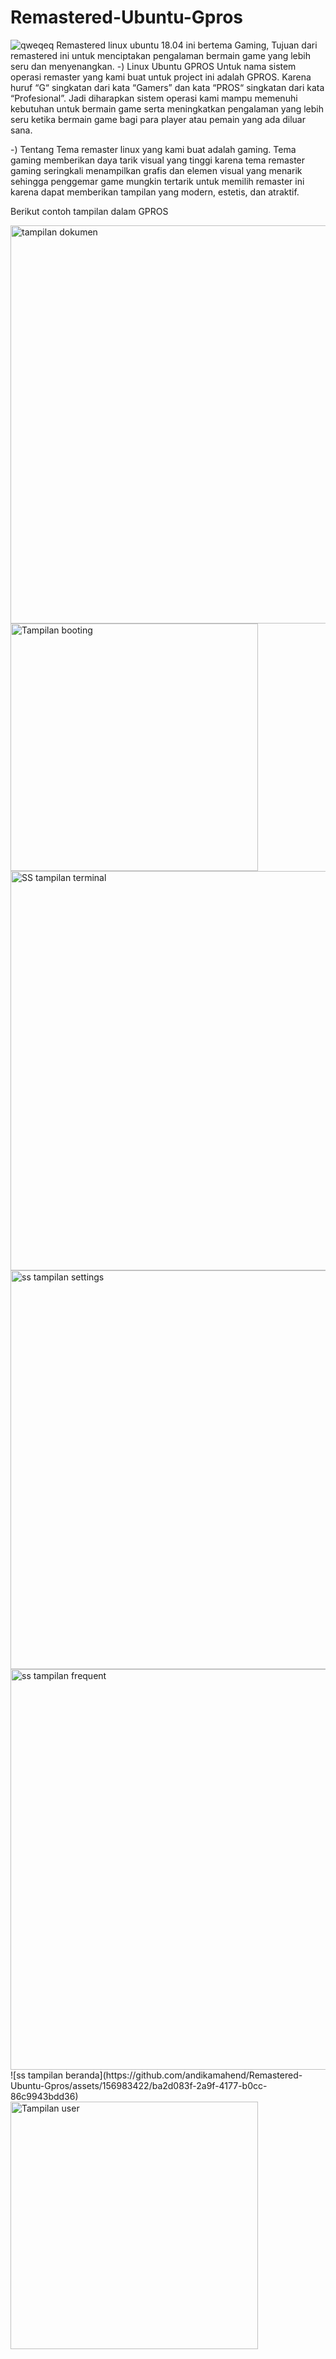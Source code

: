 # Remastered-Ubuntu-Gpros
![qweqeq](https://github.com/andikamahend/Remastered-Ubuntu-Gpros/assets/156983422/09136d35-79e0-4bdb-ae73-63653f5e7c1d)
Remastered linux ubuntu 18.04 ini bertema Gaming, Tujuan dari remastered ini untuk menciptakan pengalaman bermain game yang lebih seru dan menyenangkan.
-) Linux Ubuntu GPROS
Untuk nama sistem operasi remaster yang kami buat untuk project ini adalah  GPROS. Karena huruf “G“ singkatan dari kata “Gamers” dan kata “PROS“ singkatan dari kata “Profesional”. Jadi diharapkan sistem operasi kami mampu memenuhi kebutuhan untuk bermain game serta meningkatkan pengalaman yang lebih seru ketika bermain game bagi para player atau pemain yang ada diluar sana.

-) Tentang
Tema remaster linux yang kami buat adalah gaming. Tema gaming memberikan daya tarik visual yang tinggi karena tema remaster gaming seringkali menampilkan grafis dan elemen visual yang menarik sehingga penggemar game mungkin tertarik untuk memilih remaster ini karena dapat memberikan tampilan yang modern, estetis, dan atraktif.

Berikut contoh tampilan dalam GPROS

<img width="637" alt="tampilan dokumen" src="https://github.com/andikamahend/Remastered-Ubuntu-Gpros/assets/156983422/c064ac53-a37d-4036-a18f-4dc608a804b6">
<img width="396" alt="Tampilan booting" src="https://github.com/andikamahend/Remastered-Ubuntu-Gpros/assets/156983422/cf7769f9-1779-4a54-a744-2bd0bd213c31">
<img width="639" alt="SS tampilan terminal" src="https://github.com/andikamahend/Remastered-Ubuntu-Gpros/assets/156983422/4b911b7b-39e3-4962-b44d-4f98c9eb463b">
<img width="638" alt="ss tampilan settings" src="https://github.com/andikamahend/Remastered-Ubuntu-Gpros/assets/156983422/00782ed4-ad62-4adc-be33-fc9e600bb8fb">
<img width="641" alt="ss tampilan frequent" src="https://github.com/andikamahend/Remastered-Ubuntu-Gpros/assets/156983422/3ad73068-ad56-45d6-9397-379d00f5d5cf">
![ss tampilan beranda](https://github.com/andikamahend/Remastered-Ubuntu-Gpros/assets/156983422/ba2d083f-2a9f-4177-b0cc-86c9943bdd36)
<img width="396" alt="Tampilan user" src="https://github.com/andikamahend/Remastered-Ubuntu-Gpros/assets/156983422/e8a9be38-1a8f-4eab-91de-d416da88ac9d">
